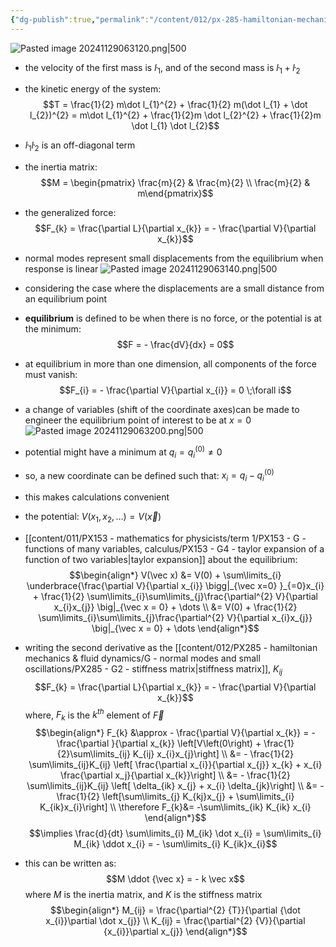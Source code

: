 ```yaml
---
{"dg-publish":true,"permalink":"/content/012/px-285-hamiltonian-mechanics-and-fluid-dynamics/g-normal-modes-and-small-oscillations/px-285-g5-non-diagonal-inertia-matrix/","noteIcon":"1","created":"2024-11-28T18:39:30.659+00:00","updated":"2025-01-05T13:19:06.217+00:00"}
---
```


![Pasted image 20241129063120.png|500](/img/user/pics/Pasted%20image%2020241129063120.png)
- the velocity of the first mass is $\dot l_1$, and of the second mass is $\dot l_{1 }+\dot l_2$
- the kinetic energy of the system:
$$T  = \frac{1}{2} m\dot l_{1}^{2} + \frac{1}{2} m(\dot l_{1}  + \dot l_{2})^{2} = m\dot l_{1}^{2}  + \frac{1}{2}m \dot l_{2}^{2}  + \frac{1}{2}m \dot l_{1} \dot l_{2}$$
- $\dot l_{1} \dot l_{2}$ is an off-diagonal term
- the inertia matrix: 
$$M = \begin{pmatrix} \frac{m}{2} & \frac{m}{2} \\ \frac{m}{2} & m\end{pmatrix}$$

- the generalized force:
$$F_{k} = \frac{\partial L}{\partial x_{k}} = - \frac{\partial V}{\partial x_{k}}$$
- normal modes represent small displacements from the equilibrium when response is linear
 ![Pasted image 20241129063140.png|500](/img/user/pics/Pasted%20image%2020241129063140.png)
 - considering the case where the displacements are a small distance from an equilibrium point
 - **equilibrium** is defined to be when there is no force, or the potential is at the minimum:
$$F = -  \frac{dV}{dx} = 0$$
- at equilibrium in more than one dimension, all components of the force must vanish:
$$F_{i} = - \frac{\partial V}{\partial x_{i}} = 0 \;\forall i$$
- a change of variables (shift of the coordinate axes)can be made  to engineer the equilibrium point of interest to be at $x=0$
![Pasted image 20241129063200.png|500](/img/user/pics/Pasted%20image%2020241129063200.png)
- potential might have a minimum at $q_{i} = q_{i}^{(0)} \neq 0$
- so, a new coordinate can be defined such that: $x_{i} = q_{i}- q_{i}^{(0)}$
- this makes calculations convenient
- the potential: $V(x_{1},x_{2},\dots) = V(\vec x)$
- [[content/011/PX153 - mathematics for physicists/term 1/PX153 - G - functions of many variables, calculus/PX153 - G4 - taylor expansion of a function of two variables\|taylor expansion]] about the equilibrium:
$$\begin{align*}
	 V(\vec x) &= V(0) + \sum\limits_{i}  \underbrace{\frac{\partial V}{\partial x_{i}} \bigg|_{\vec x=0} }_{=0}x_{i} + \frac{1}{2} \sum\limits_{i}\sum\limits_{j}\frac{\partial^{2} V}{\partial x_{i}x_{j}} \big|_{\vec x = 0} + \dots \\
	 &= V(0) +  \frac{1}{2} \sum\limits_{i}\sum\limits_{j}\frac{\partial^{2} V}{\partial x_{i}x_{j}} \big|_{\vec x = 0} + \dots
\end{align*}$$
- writing the second derivative as the [[content/012/PX285 - hamiltonian mechanics & fluid dynamics/G - normal modes and small oscillations/PX285 - G2 - stiffness matrix\|stiffness matrix]], $K_{ij}$
$$F_{k} = \frac{\partial L}{\partial x_{k}} = - \frac{\partial V}{\partial x_{k}}$$
	where,  $F_{k}$ is the $k^{th}$ element of $\vec F$
$$\begin{align*}
	F_{k} &\approx - \frac{\partial V}{\partial x_{k}} = - \frac{\partial }{\partial x_{k}} \left[V\left(0\right) + \frac{1}{2}\sum\limits_{ij} K_{ij} x_{i}x_{j}\right] \\
	&= - \frac{1}{2} \sum\limits_{ij}K_{ij} \left[ \frac{\partial x_{i}}{\partial x_{j}} x_{k} + x_{i} \frac{\partial x_j}{\partial x_{k}}\right] \\
	&= - \frac{1}{2} \sum\limits_{ij}K_{ij} \left[ \delta_{ik} x_{j} + x_{i} \delta_{jk}\right] \\
	&= -\frac{1}{2} \left[\sum\limits_{j} K_{kj}x_{j} + \sum\limits_{i} K_{ik}x_{i}\right] \\
	\therefore F_{k}&= -\sum\limits_{ik} K_{ik} x_{i}
\end{align*}$$
$$\implies \frac{d}{dt} \sum\limits_{i} M_{ik} \dot x_{i} = \sum\limits_{i} M_{ik} \ddot x_{i} = - \sum\limits_{i} K_{ik}x_{i}$$
- this can be written as:
$$M \ddot {\vec x}  = - k \vec x$$
	where $M$ is the inertia matrix, and $K$ is the stiffness matrix
$$\begin{align*}
M_{ij} = \frac{\partial^{2} {T}}{\partial {\dot x_{i}}\partial \dot x_{j}} \\
K_{ij} = \frac{\partial^{2} {V}}{\partial {x_{i}}\partial x_{j}}
\end{align*}$$
